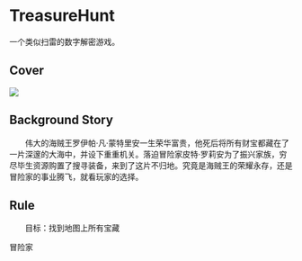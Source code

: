 # TreasureHunt
一个类似扫雷的数字解密游戏。
## Cover
![](https://github.com/Sandigle/TreasureHunt/raw/master/image/cover.jpg)  

## Background Story
　　伟大的海贼王罗伊帕·凡·蒙特里安一生荣华富贵，他死后将所有财宝都藏在了一片深邃的大海中，并设下重重机关。落迫冒险家皮特·罗莉安为了振兴家族，穷尽毕生资源购置了搜寻装备，来到了这片不归地。究竟是海贼王的荣耀永存，还是冒险家的事业腾飞，就看玩家的选择。

## Rule
　　目标：找到地图上所有宝藏

冒险家


